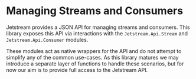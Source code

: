 # Managing Streams and Consumers

Jetstream provides a JSON API for managing streams and consumers.
This library exposes this API via interactions with the `Jetstream.Api.Stream` and `Jetstream.Api.Consumer` modules.

These modules act as native wrappers for the API and do not attempt to simplify any of the common use-cases.
As this library matures we may introduce a separate layer of functions to handle these scenarios, but for now our aim is to provide full access to the Jetstream API.
